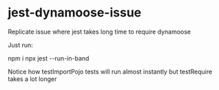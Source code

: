 # jest-dynamoose-issue
Replicate issue where jest takes long time to require dynamoose

Just run:

npm i
npx jest --run-in-band

Notice how testImportPojo tests will run almost instantly but testRequire takes a lot longer
